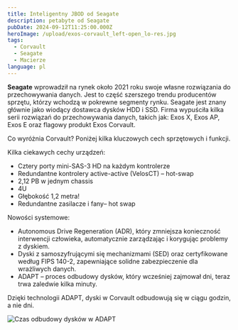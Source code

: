 ```yaml
---
title: Inteligentny JBOD od Seagate
description: petabyte od Seagate
pubDate: 2024-09-12T11:25:00.000Z
heroImage: /upload/exos-corvault_left-open_lo-res.jpg
tags:
  - Corvault
  - Seagate
  - Macierze
language: pl
---
```

**Seagate** wprowadził na rynek około 2021 roku swoje własne rozwiązania do przechowywania danych. Jest to część szerszego trendu producentów sprzętu, którzy wchodzą w pokrewne segmenty rynku. Seagate jest znany głównie jako wiodący dostawca dysków HDD i SSD. Firma wypuściła kilka serii rozwiązań do przechowywania danych, takich jak: Exos X, Exos AP, Exos E oraz flagowy produkt Exos Corvault.

Co wyróżnia Corvault? Poniżej kilka kluczowych cech sprzętowych i funkcji.

Kilka ciekawych cechy urządzeń:

* Cztery porty mini-SAS-3 HD na każdym kontrolerze
* Redundantne kontrolery active-active (VelosCT) – hot-swap
* 2,12 PB w jednym chassis
* 4U
* Głębokość 1,2 metra!
* Redundantne zasilacze i fany– hot swap

Nowości systemowe:

* Autonomous Drive Regeneration (ADR), który zmniejsza konieczność interwencji człowieka, automatycznie zarządzając i korygując problemy z dyskiem.
* Dyski z samoszyfrującymi się mechanizmami (SED) oraz certyfikowane według FIPS 140-2, zapewniające solidne zabezpieczenie dla wrażliwych danych.
* ADAPT – proces odbudowy dysków, który wcześniej zajmował dni, teraz trwa zaledwie kilka minuty.

Dzięki technologii ADAPT, dyski w Corvault odbudowują się w ciągu godzin, a nie dni.

![](/upload/rebuild-times.png "Czas odbudowy dysków w ADAPT")

